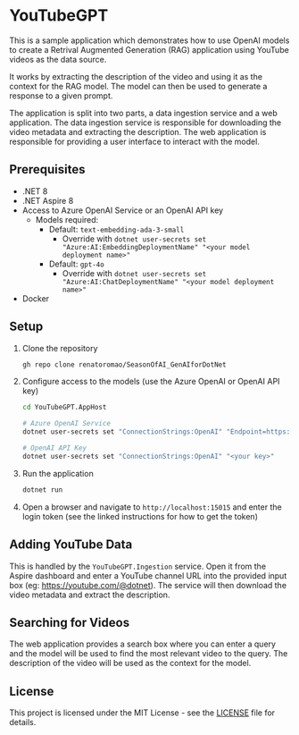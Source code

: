 # YouTubeGPT

This is a sample application which demonstrates how to use OpenAI models to create a Retrival Augmented Generation (RAG) application using YouTube videos as the data source.

It works by extracting the description of the video and using it as the context for the RAG model. The model can then be used to generate a response to a given prompt.

The application is split into two parts, a data ingestion service and a web application. The data ingestion service is responsible for downloading the video metadata and extracting the description. The web application is responsible for providing a user interface to interact with the model.

## Prerequisites

- .NET 8
- .NET Aspire 8
- Access to Azure OpenAI Service or an OpenAI API key
  - Models required:
    - Default: `text-embedding-ada-3-small`
      - Override with `dotnet user-secrets set "Azure:AI:EmbeddingDeploymentName" "<your model deployment name>"`
    - Default: `gpt-4o`
      - Override with `dotnet user-secrets set "Azure:AI:ChatDeploymentName" "<your model deployment name>"`
- Docker

## Setup

1. Clone the repository

   ```bash
   gh repo clone renatoromao/SeasonOfAI_GenAIforDotNet
   ```

1. Configure access to the models (use the Azure OpenAI or OpenAI API key)

   ```bash
   cd YouTubeGPT.AppHost

   # Azure OpenAI Service
   dotnet user-secrets set "ConnectionStrings:OpenAI" "Endpoint=https://<your-endpoint>.cognitiveservices.azure.com/;Key=<your-key>"

   # OpenAI API Key
   dotnet user-secrets set "ConnectionStrings:OpenAI" "<your key>"
   ```

1. Run the application

   ```bash
   dotnet run
   ```

1. Open a browser and navigate to `http://localhost:15015` and enter the login token (see the linked instructions for how to get the token)

## Adding YouTube Data

This is handled by the `YouTubeGPT.Ingestion` service. Open it from the Aspire dashboard and enter a YouTube channel URL into the provided input box (eg: https://youtube.com/@dotnet). The service will then download the video metadata and extract the description.

## Searching for Videos

The web application provides a search box where you can enter a query and the model will be used to find the most relevant video to the query. The description of the video will be used as the context for the model.

## License

This project is licensed under the MIT License - see the [LICENSE](LICENSE) file for details.
